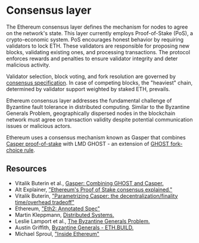 # Consensus layer

The Ethereum consensus layer defines the mechanism for nodes to agree on the network's state. This layer currently employs Proof-of-Stake (PoS), a crypto-economic system. PoS encourages honest behavior by requiring validators to lock ETH. These validators are responsible for proposing new blocks, validating existing ones, and processing transactions. The protocol enforces rewards and penalties to ensure validator integrity and deter malicious activity.

Validator selection, block voting, and fork resolution are governed by [consensus specification](/wiki/CL/cl-specs.md). In case of competing blocks, the "heaviest" chain, determined by validator support weighted by staked ETH, prevails.

Ethereum consensus layer addresses the fundamental challenge of Byzantine fault tolerance in distributed computing. Similar to the Byzantine Generals Problem, geographically dispersed nodes in the blockchain network must agree on transaction validity despite potential communication issues or malicious actors.

Ethereum uses a consensus mechanism known as Gasper that combines [Casper proof-of-stake](https://arxiv.org/pdf/1710.09437.pdf) with LMD GHOST - an extension of [GHOST fork-choice rule](https://eprint.iacr.org/2013/881.pdf).

## Resources

- Vitalik Buterin et al., [Gasper: Combining GHOST and Casper.](https://arxiv.org/pdf/2003.03052.pdf)
- Alt Explainer, ["Ethereum's Proof of Stake consensus explained."](https://www.youtube.com/watch?v=5gfNUVmX3Es)
- Vitalik Buterin, ["Parametrizing Casper: the decentralization/finality time/overhead tradeoff"](https://medium.com/@VitalikButerin/parametrizing-casper-the-decentralization-finality-time-overhead-tradeoff-3f2011672735)
- Ethereum, ["Eth2: Annotated Spec"](https://github.com/ethereum/annotated-spec)
- Martin Kleppmann, [Distributed Systems.](https://www.youtube.com/playlist?list=PLeKd45zvjcDFUEv_ohr_HdUFe97RItdiB)
- Leslie Lamport et al., [The Byzantine Generals Problem.](https://lamport.azurewebsites.net/pubs/byz.pdf)
- Austin Griffith, [Byzantine Generals - ETH.BUILD.](https://www.youtube.com/watch?v=c7yvOlwBPoQ)
- Michael Sproul, ["Inside Ethereum"](https://www.youtube.com/watch?v=LviEOQD9e8c) 
